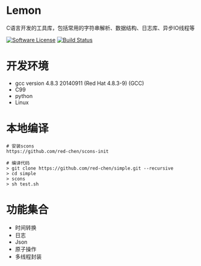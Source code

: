 # Lemon
C语言开发的工具库，包括常用的字符串解析、数据结构、日志库、异步IO线程等

[![Software License](https://img.shields.io/badge/license-apache2-brightgreen.svg)](LICENSE)
[![Build Status](https://travis-ci.org/red-chen/simple.svg)](https://travis-ci.org/red-chen/simple)


# 开发环境
* gcc version 4.8.3 20140911 (Red Hat 4.8.3-9) (GCC)
* C99
* python
* Linux

# 本地编译
```
# 安装scons
https://github.com/red-chen/scons-init

# 编译代码
> git clone https://github.com/red-chen/simple.git --recursive
> cd simple
> scons
> sh test.sh
```

# 功能集合
- 时间转换
- 日志
- Json
- 原子操作
- 多线程封装
